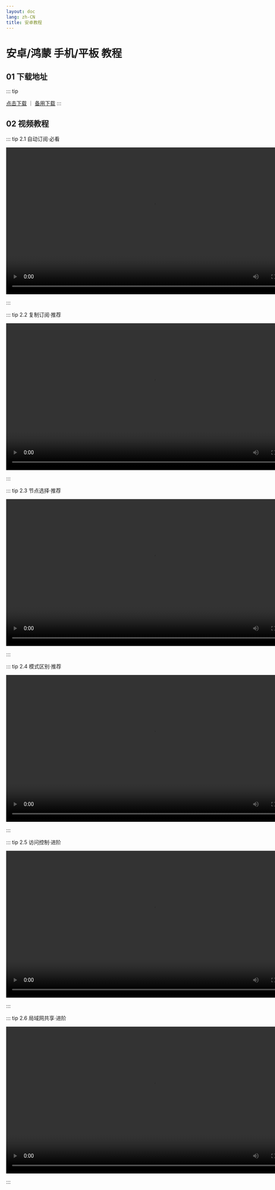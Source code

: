 ```yaml
---
layout: doc
lang: zh-CN
title: 安卓教程
---
```


# 安卓/鸿蒙 手机/平板 教程

## 01 下载地址

::: tip

<a href="./client/cfa.apk" style="">点击下载</a>
｜
<a href="https://webs.lanzoue.com/CFA-Meta" style="">备用下载</a>
:::

## 02 视频教程

::: tip 2.1 自动订阅·必看

<video controls>
  <source src="./public/v/a/click.webm" type="video/webm" />
</video>

:::


::: tip 2.2 复制订阅·推荐

<video controls>
  <source src="./public/v/a/copy.webm" type="video/webm" />
</video>

:::

::: tip 2.3 节点选择·推荐

<video controls>
  <source src="./public/v/a/node.webm" type="video/webm" />
</video>

:::

::: tip 2.4 模式区别·推荐

<video controls>
  <source src="./public/v/a/model.webm" type="video/webm" />
</video>

:::

::: tip 2.5 访问控制·进阶

<video controls>
  <source src="./public/v/a/control.webm" type="video/webm" />
</video>

:::

::: tip 2.6 局域网共享·进阶

<video controls>
  <source src="./public/v/a/lan.webm" type="video/webm" />
</video>

:::

<style>
  video {
    height: 400px;
    
  }
</style>